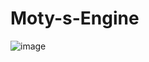 # Moty-s-Engine

![image](https://github.com/user-attachments/assets/9dd34b8a-2566-4397-a8b1-8123803ffad9)

